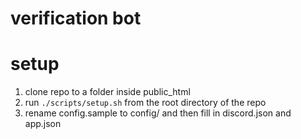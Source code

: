 # verification bot

# setup
1. clone repo to a folder inside public\_html
2. run `./scripts/setup.sh` from the root directory of the repo 
3. rename config.sample to config/ and then fill in discord.json and app.json
